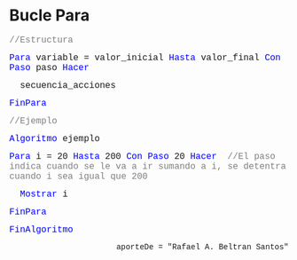 # Bucle Para

<font face="courier new" color="grey" size=3>//Estructura</font>

<font face="courier new" color="blue" size=3>Para </font><font face="courier new" size=3>variable = valor_inicial </font><font face="courier new" color="blue" size=3>Hasta </font><font face="courier new" size=3>valor_final </font><font face="courier new" color="blue" size=3>Con Paso </font><font face="courier new" size=3>paso </font></font><font face="courier new" color="blue" size=3>Hacer</font>

<font face="courier new" size=3>&nbsp;&nbsp;secuencia_acciones </font>

<font face="courier new" color="blue" size=3>FinPara</font>

<font face="courier new" color="grey" size=3>//Ejemplo</font>

<font face="courier new" color="blue" size=3>Algoritmo </font><font face="courier new" size=3>ejemplo </font>

<font face="courier new" color="blue" size=3>Para </font><font face="courier new" size=3>i = 20 </font><font face="courier new" color="blue" size=3>Hasta </font><font face="courier new" size=3>200 </font><font face="courier new" color="blue" size=3>Con Paso </font><font face="courier new" size=3>20 </font></font><font face="courier new" color="blue" size=3>Hacer</font><font face="courier new" size=3 color="grey">&nbsp;&nbsp;//El paso indica cuando se le va a ir sumando a i, se detentra cuando i sea igual que 200</font>

<font face="courier new" color="blue" size=3>&nbsp;&nbsp;Mostrar </font><font face="courier new" size=3>i</font>

<font face="courier new" color="blue" size=3>FinPara</font>

<font face="courier new" color="blue" size=3>FinAlgoritmo</font>

<p align="right"><font face="courier new"> aporteDe = "Rafael A. Beltran Santos"</p>